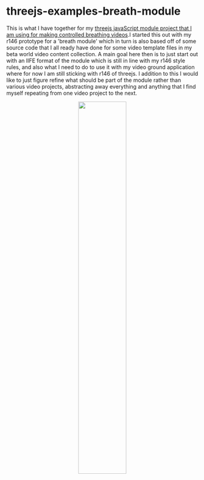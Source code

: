 # threejs-examples-breath-module 

This is what I have together for my [threejs javaScript module project that I am using for making controlled breathing videos](https://dustinpfister.github.io/2023/03/03/threejs-examples-breath-module/).I started this out with my r146 prototype for a 'breath module' which in turn is also based off of some source code that I all ready have done for some video template files in my beta world video content collection. A main goal here then is to just start out with an IIFE format of the module which is still in line with my r146 style rules, and also what I need to do to use it with my video ground application where for now I am still sticking with r146 of threejs. I addition to this I would like to just figure refine what should be part of the module rather than various video projects, abstracting away everything and anything that I find myself repeating from one video project to the next.

<div align="center">
      <a href="https://www.youtube.com/watch?v=wyAkD9c64SU">
         <img src="https://img.youtube.com/vi/wyAkD9c64SU/0.jpg" style="width:50%;">
      </a>
</div>

